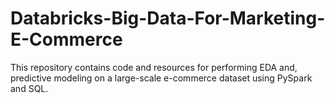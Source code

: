 # Databricks-Big-Data-For-Marketing-E-Commerce
This repository contains code and resources for performing EDA and, predictive modeling on a large-scale e-commerce dataset using PySpark and SQL. 
